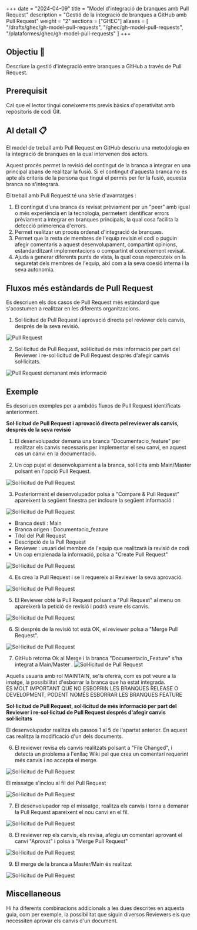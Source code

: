
+++
date         = "2024-04-09"
title        = "Model d'integració de branques amb Pull Request"
description  = "Gestió de la integració de branques a GitHub amb Pull Request"
weight      = "2"
sections    = ["GHEC"]
aliases = [
    "/drafts/ghec/gh-model-pull-requests",
    "/ghec/gh-model-pull-requests",
    "/plataformes/ghec/gh-model-pull-requests"
]
+++

## Objectiu 🚀
Descriure la gestió d'integració entre branques a GitHub a través de Pull Request.

## Prerequisit
Cal que el lector tingui coneixements previs bàsics d'operativitat amb repositoris de codi Git.

## Al detall 📋

El model de treball amb Pull Request en GitHub descriu una metodologia en la integració de branques en la qual intervenen dos actors.

Aquest procés permet la revisió del contingut de la branca a integrar en una principal abans de realitzar la fusió. Si el contingut d'aquesta branca no és apte als criteris de la persona que tingui el permís per fer la fusió, aquesta branca no s'integrarà. 

El treball amb Pull Request té una sèrie d'avantatges :

1. El contingut d'una branca és revisat prèviament per un "peer" amb igual o més experiència en la tecnologia, permetent identificar errors prèviament a integrar en branques principals, la qual cosa facilita la detecció primerenca d'errors.
2. Permet realitzar un procés ordenat d'integració de branques.
3. Permet que la resta de membres de l'equip revisin el codi o puguin afegir comentaris a aquest desenvolupament, compartint opinions, estandarditzant implementacions o compartint el coneixement revisat.  
4. Ajuda a generar diferents punts de vista, la qual cosa repercuteix en la seguretat dels membres de l'equip, així com a la seva coesió interna i la seva autonomia.

## Fluxos més estàndards de Pull Request
Es descriuen els dos casos de Pull Request més estàndard que s'acostumen a realitzar en les diferents organitzacions.

1. Sol·licitud de Pull Request i aprovació directa pel reviewer dels canvis, després de la seva revisió.

![Pull Request](/images/GHEC/pullrequestOK.png)

2. Sol·licitud de Pull Request, sol·licitud de més informació per part del Reviewer i re-sol·licitud de Pull Request després d'afegir canvis sol·licitats.

![Pull Request demanant més informació ](/images/GHEC/pullrequestKO.png)

## Exemple

Es descriuen exemples per a ambdós fluxos de Pull Request identificats anteriorment.

**Sol·licitud de Pull Request i aprovació directa pel reviewer als canvis, després de la seva revisió**

1. El desenvolupador demana una branca "Documentacio_feature" per realitzar els canvis necessaris per implementar el seu canvi, en aquest cas un canvi en la documentació.

2. Un cop pujat el desenvolupament a la branca, sol·licita amb Main/Master polsant en l'opció Pull Request.

![Sol·licitud de Pull Request ](/images/GHEC/3SolicitudPullRequest.png)

3. Posteriorment el desenvolupador polsa a "Compare & Pull Request" apareixent la següent finestra per incloure la següent informació :

![Sol·licitud de Pull Request ](/images/GHEC/4SolicitudPullRequest.png) 

+ Branca destí : Main
+ Branca origen : Documentacio_feature
+ Títol del Pull Request
+ Descripció de la Pull Request
+ Reviewer : usuari del membre de l'equip que realitzarà la revisió de codi
+ Un cop emplenada la informació, polsa a "Create Pull Request"

![Sol·licitud de Pull Request ](/images/GHEC/4CreacionPullrequest.png)

4. Es crea la Pull Request i se li requereix al Reviewer la seva aprovació.

![Sol·licitud de Pull Request ](/images/GHEC/5PullRequestCreada.png)

5. El Reviewer obté la Pull Request polsant a "Pull Request" al menu on apareixerà la petició de revisió i podrà veure els canvis.

![Sol·licitud de Pull Request ](/images/GHEC/6RevisionCambios.png)

6. Si després de la revisió tot està OK, el reviewer polsa a "Merge Pull Request".

![Sol·licitud de Pull Request ](/images/GHEC/7MergePullRequest.png)

7. GitHub retorna Ok al Merge i la branca "Documentacio_Feature" s'ha integrat a Main/Master
.
![Sol·licitud de Pull Request ](/images/GHEC/8PullRequestRealizado.png)

Aquells usuaris amb rol MAINTAIN, se'ls oferirà, com es pot veure a la imatge, la possibilitat d'esborrar la branca que ha estat integrada.  
ÉS MOLT IMPORTANT QUE NO ESBORRIN LES BRANQUES RELEASE O DEVELOPMENT, PODENT NOMÉS ESBORRAR LES BRANQUES FEATURE

**Sol·licitud de Pull Request, sol·licitud de més informació per part del Reviewer i re-sol·licitud de Pull Request després d'afegir canvis sol·licitats**

El desenvolupador realitza els passos 1 al 5 de l'apartat anterior. En aquest cas realitza la modificació d'un dels documents.

6. El reviewer revisa els canvis realitzats polsant a "File Changed", i detecta un problema a l'enllaç Wiki pel que crea un comentari requerint més canvis i no accepta el merge.

![Sol·licitud de Pull Request ](/images/GHEC/8ReviewCambios.png)

El missatge s'inclou al fil del Pull Request

![Sol·licitud de Pull Request ](/images/GHEC/8ReviewCambiosII.png)

7. El desenvolupador rep el missatge, realitza els canvis i torna a demanar la Pull Request apareixent el nou canvi en el fil.

![Sol·licitud de Pull Request ](/images/GHEC/9ImproveCode.png)

8. El reviewer rep els canvis, els revisa, afegiu un comentari aprovant el canvi "Aprovat" i polsa a "Merge Pull Request"

![Sol·licitud de Pull Request ](/images/GHEC/10AprobacionReview.png)

9. El merge de la branca a Master/Main és realitzat

![Sol·licitud de Pull Request ](/images/GHEC/11AprobacionReview.png)

## Miscellaneous
Hi ha diferents combinacions addicionals a les dues descrites en aquesta guia, com per exemple, la possibilitat que siguin diversos Reviewers els que necessiten aprovar els canvis d'un document.
